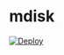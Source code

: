 # mdisk
[![Deploy](https://www.herokucdn.com/deploy/button.svg)](https://heroku.com/deploy?template=https://github.com/paavampayyan/mdisk.git)
